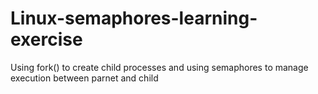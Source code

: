 # Linux-semaphores-learning-exercise
 Using fork() to create child processes and using semaphores to manage execution between parnet and child
